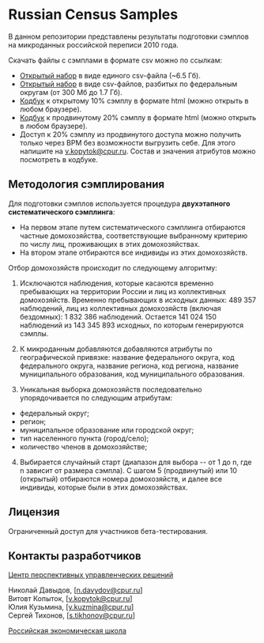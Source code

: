 # Russian Census Samples

В данном репозитории представлены результаты подготовки сэмплов на микроданных российской переписи 2010 года.

Скачать файлы с сэмплами в формате csv можно по ссылкам:
- [Открытый набор]() в виде единого csv-файла (~6.5 Гб).
- [Открытый набор]() в виде csv-файлов, разбитых по федеральным округам (от 300 Мб до 1.7 Гб).
- [Кодбук](https://github.com/CAG-ru/census_sample/blob/main/codebook_open.html) к открытому 10% сэмплу в формате html (можно открыть в любом браузере).
- [Кодбук]() к продвинутому 20% сэмплу в формате html (можно открыть в любом браузере).
- Доступ к 20% сэмплу из продвинутого доступа можно получить только через ВРМ без возможности выгрузить себе. Для этого напишите на v.kopytok@cpur.ru. Состав и значения атрибутов можно посмотреть в кодбуке.

## Методология сэмплирования

Для подготовки сэмплов используется процедура **двухэтапного систематического сэмплинга**:

- На первом этапе путем систематического сэмплинга отбираются частные домохозяйства, соответствующие выбранному критерию по числу лиц, проживающих в этих домохозяйствах.
- На втором этапе отбираются все индивиды из этих домохозяйств.

Отбор домохозяйств происходит по следующему алгоритму:

1. Исключаются наблюдения, которые касаются временно пребывающих на территории России и лиц из коллективных домохозяйств. Временно пребывающих в исходных данных: 489 357 наблюдений, лиц из коллективных домохозяйств (включая бездомных): 1 832 386 наблюдений. Остается 141 024 150 наблюдений из 143 345 893 исходных, по которым генерируются сэмплы.

2. К микроданным добавляются добавляются атрибуты по географической привязке: название федерального округа, код федерального округа, название региона, код региона, название муниципального образования, код муниципального образования.

3. Уникальная выборка домохозяйств последовательно упорядочивается по следующим атрибутам:

- федеральный округ;
- регион;
- муниципальное образование или городской округ;
- тип населенного пункта (город/село);
- количество членов в домохозяйстве;

4. Выбирается случайный старт (диапазон для выбора -- от 1 до n, где n зависит от размера сэмпла). С шагом 5 (продвинутый) или 10 (открытый) отбираются номера домохозяйств, и далее все индивиды, которые были в этих домохозяйствах.

## Лицензия

Ограниченный доступ для участников бета-тестирования.

## Контакты разработчиков

[Центр перспективных управленческих решений](https://cpur.ru/)

Николай Давыдов, [n.davydov@cpur.ru]  
Витовт Копыток, [v.kopytok@cpur.ru]    
Юлия Кузьмина, [y.kuzmina@cpur.ru]  
Сергей Тихонов, [s.tikhonov@cpur.ru]

[Российская экономическая школа](https://www.nes.ru/)
